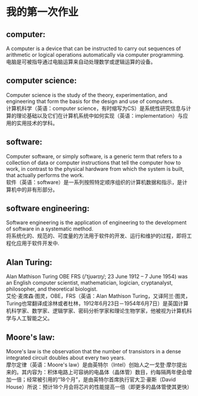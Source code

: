 # 我的第一次作业  
## computer:  
A computer is a device that can be instructed to carry out sequences of arithmetic or logical operations automatically via computer programming.  
    电脑是可被指导通过电脑运算来自动处理数学或逻辑运算的设备。
## computer science:  
Computer science is the study of the theory, experimentation, and engineering that form the basis for the design and use of computers.   
计算机科学（英语：computer science，有时缩写为CS）是系统性研究信息与计算的理论基础以及它们在计算机系统中如何实现（英语：implementation）与应用的实用技术的学科。   
## software:   
Computer software, or simply software, is a generic term that refers to a collection of data or computer instructions that tell the computer how to work, in contrast to the physical hardware from which the system is built, that actually performs the work.   
软件（英语：software）是一系列按照特定顺序组织的计算机数据和指示，是计算机中的非有形部分。   
## software engineering:   
Software engineering is the application of engineering to the development of software in a systematic method.   
将系统化的、规范的、可度量的方法用于软件的开发、运行和维护的过程，即将工程化应用于软件开发中.   
## Alan Turing:    
Alan Mathison Turing OBE FRS (/ˈtjʊərɪŋ/; 23 June 1912 – 7 June 1954) was an English computer scientist, mathematician, logician, cryptanalyst, philosopher, and theoretical biologist.     
艾伦·麦席森·图灵，OBE，FRS（英语：Alan Mathison Turing，又译阿兰·图灵，Turing也常翻译成涂林或者杜林，1912年6月23日－1954年6月7日）是英国计算机科学家、数学家、逻辑学家、密码分析学家和理论生物学家，他被视为计算机科学与人工智能之父。   
## Moore's law:    
Moore's law is the observation that the number of transistors in a dense integrated circuit doubles about every two years.   
摩尔定律（英语：Moore's law）是由英特尔（Intel）创始人之一戈登·摩尔提出来的。其内容为：积体电路上可容纳的电晶体（晶体管）数目，约每隔两年便会增加一倍；经常被引用的“18个月”，是由英特尔首席执行官大卫·豪斯（David House）所说：预计18个月会将芯片的性能提高一倍（即更多的晶体管使其更快）
